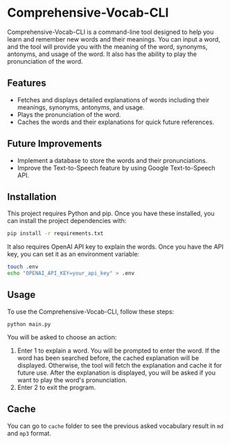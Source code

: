# Comprehensive-Vocab-CLI

Comprehensive-Vocab-CLI is a command-line tool designed to help you learn and remember new words and their meanings. You can input a word, and the tool will provide you with the meaning of the word, synonyms, antonyms, and usage of the word. It also has the ability to play the pronunciation of the word.

## Features

- Fetches and displays detailed explanations of words including their meanings, synonyms, antonyms, and usage.
- Plays the pronunciation of the word.
- Caches the words and their explanations for quick future references.

## Future Improvements

- Implement a database to store the words and their pronunciations.
- Improve the Text-to-Speech feature by using Google Text-to-Speech API.

## Installation

This project requires Python and pip. Once you have these installed, you can install the project dependencies with:

```sh
pip install -r requirements.txt
```

It also requires OpenAI API key to explain the words. Once you have the API key, you can set it as an environment variable:

```sh
touch .env
echo "OPENAI_API_KEY=your_api_key" > .env
```

## Usage
To use the Comprehensive-Vocab-CLI, follow these steps:

```
python main.py
```

You will be asked to choose an action:
1. Enter 1 to explain a word. You will be prompted to enter the word. If the word has been searched before, the cached explanation will be displayed. Otherwise, the tool will fetch the explanation and cache it for future use. After the explanation is displayed, you will be asked if you want to play the word's pronunciation.
2. Enter 2 to exit the program.

## Cache

You can go to `cache` folder to see the previous asked vocabulary result in `md` and `mp3` format.